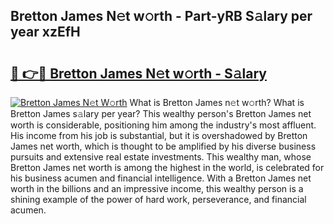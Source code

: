 ## Bretton James N𝚎t w𝚘rth - Part-yRB S𝚊lary per year xzEfH

# <h2><a href="http://gc4wrtn.nevu.top/?p=Bretton+James">🔗 👉🔴 Bretton James N𝚎t w𝚘rth - S𝚊lary</a></h2>

[![Bretton James N𝚎t W𝚘rth](https://i.imgur.com/Oavwk0R.jpeg)](http://gc4wrtn.nevu.top/?p=Bretton+James)
What is Bretton James n𝚎t w𝚘rth? What is Bretton James s𝚊lary per year?
This wealthy person's Bretton James net worth is considerable, positioning him among the industry's most affluent. His income from his job is substantial, but it is overshadowed by Bretton James net worth, which is thought to be amplified by his diverse business pursuits and extensive real estate investments. This wealthy man, whose Bretton James net worth is among the highest in the world, is celebrated for his business acumen and financial intelligence. With a Bretton James net worth in the billions and an impressive income, this wealthy person is a shining example of the power of hard work, perseverance, and financial acumen.
